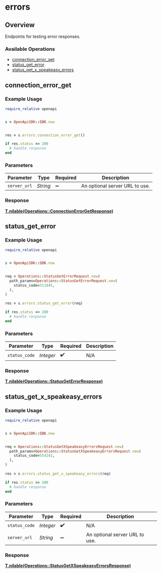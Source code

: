 # errors

## Overview

Endpoints for testing error responses.

### Available Operations

* [connection_error_get](#connection_error_get)
* [status_get_error](#status_get_error)
* [status_get_x_speakeasy_errors](#status_get_x_speakeasy_errors)

## connection_error_get

### Example Usage

```ruby
require_relative openapi


s = OpenApiSDK::SDK.new

    
res = s.errors.connection_error_get()

if res.status == 200
  # handle response
end

```

### Parameters

| Parameter                      | Type                           | Required                       | Description                    |
| ------------------------------ | ------------------------------ | ------------------------------ | ------------------------------ |
| `server_url`                   | *String*                       | :heavy_minus_sign:             | An optional server URL to use. |


### Response

**[T.nilable(Operations::ConnectionErrorGetResponse)](../../models/operations/connectionerrorgetresponse.md)**


## status_get_error

### Example Usage

```ruby
require_relative openapi


s = OpenApiSDK::SDK.new

   
req = Operations::StatusGetErrorRequest.new(
  path_params=Operations::StatusGetErrorRequest.new(
    status_code=311945,
  ),
)
    
res = s.errors.status_get_error(req)

if res.status == 200
  # handle response
end

```

### Parameters

| Parameter          | Type               | Required           | Description        |
| ------------------ | ------------------ | ------------------ | ------------------ |
| `status_code`      | *Integer*          | :heavy_check_mark: | N/A                |


### Response

**[T.nilable(Operations::StatusGetErrorResponse)](../../models/operations/statusgeterrorresponse.md)**


## status_get_x_speakeasy_errors

### Example Usage

```ruby
require_relative openapi


s = OpenApiSDK::SDK.new

   
req = Operations::StatusGetXSpeakeasyErrorsRequest.new(
  path_params=Operations::StatusGetXSpeakeasyErrorsRequest.new(
    status_code=554242,
  ),
)
    
res = s.errors.status_get_x_speakeasy_errors(req)

if res.status == 200
  # handle response
end

```

### Parameters

| Parameter                      | Type                           | Required                       | Description                    |
| ------------------------------ | ------------------------------ | ------------------------------ | ------------------------------ |
| `status_code`                  | *Integer*                      | :heavy_check_mark:             | N/A                            |
| `server_url`                   | *String*                       | :heavy_minus_sign:             | An optional server URL to use. |


### Response

**[T.nilable(Operations::StatusGetXSpeakeasyErrorsResponse)](../../models/operations/statusgetxspeakeasyerrorsresponse.md)**

